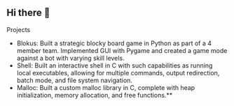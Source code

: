 ## Hi there 👋

<!--
**jmgbessin/jmgbessin** is a ✨ _special_ ✨ repository because its `README.md` (this file) appears on your GitHub profile.

Here are some ideas to get you started:

- 🔭 I’m currently working on ...
- 🌱 I’m currently learning ...
- 👯 I’m looking to collaborate on ...
- 🤔 I’m looking for help with ...
- 💬 Ask me about ...
- 📫 How to reach me: ...
- 😄 Pronouns: ...
- ⚡ Fun fact: ...
-->

Projects
- Blokus: Built a strategic blocky board game in Python as part of a 4 member team. Implemented GUI with Pygame and created a game mode against a bot with varying skill levels. 
- Shell: Built an interactive shell in C with such capabilities as running local executables, allowing for multiple commands, output redirection, batch mode, and file system navigation.
- Malloc: Built a custom malloc library in C, complete with heap initialization, memory allocation, and free functions.**

